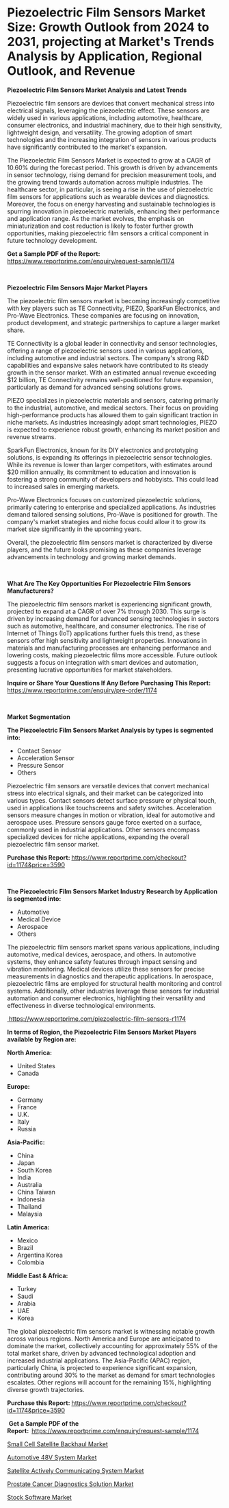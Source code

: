 <p><h1>Piezoelectric Film Sensors Market Size: Growth Outlook from 2024 to 2031, projecting at Market's Trends Analysis by Application, Regional Outlook, and Revenue</h1></p><p><strong>Piezoelectric Film Sensors Market Analysis and Latest Trends</strong></p>
<p><p>Piezoelectric film sensors are devices that convert mechanical stress into electrical signals, leveraging the piezoelectric effect. These sensors are widely used in various applications, including automotive, healthcare, consumer electronics, and industrial machinery, due to their high sensitivity, lightweight design, and versatility. The growing adoption of smart technologies and the increasing integration of sensors in various products have significantly contributed to the market's expansion.</p><p>The Piezoelectric Film Sensors Market is expected to grow at a CAGR of 10.60% during the forecast period. This growth is driven by advancements in sensor technology, rising demand for precision measurement tools, and the growing trend towards automation across multiple industries. The healthcare sector, in particular, is seeing a rise in the use of piezoelectric film sensors for applications such as wearable devices and diagnostics. Moreover, the focus on energy harvesting and sustainable technologies is spurring innovation in piezoelectric materials, enhancing their performance and application range. As the market evolves, the emphasis on miniaturization and cost reduction is likely to foster further growth opportunities, making piezoelectric film sensors a critical component in future technology development.</p></p>
<p><strong>Get a Sample PDF of the Report:&nbsp;</strong> <a href="https://www.reportprime.com/enquiry/request-sample/1174">https://www.reportprime.com/enquiry/request-sample/1174</a></p>
<p>&nbsp;</p>
<p><strong>Piezoelectric Film Sensors Major Market Players</strong></p>
<p><p>The piezoelectric film sensors market is becoming increasingly competitive with key players such as TE Connectivity, PIEZO, SparkFun Electronics, and Pro-Wave Electronics. These companies are focusing on innovation, product development, and strategic partnerships to capture a larger market share.</p><p>TE Connectivity is a global leader in connectivity and sensor technologies, offering a range of piezoelectric sensors used in various applications, including automotive and industrial sectors. The company's strong R&D capabilities and expansive sales network have contributed to its steady growth in the sensor market. With an estimated annual revenue exceeding $12 billion, TE Connectivity remains well-positioned for future expansion, particularly as demand for advanced sensing solutions grows.</p><p>PIEZO specializes in piezoelectric materials and sensors, catering primarily to the industrial, automotive, and medical sectors. Their focus on providing high-performance products has allowed them to gain significant traction in niche markets. As industries increasingly adopt smart technologies, PIEZO is expected to experience robust growth, enhancing its market position and revenue streams.</p><p>SparkFun Electronics, known for its DIY electronics and prototyping solutions, is expanding its offerings in piezoelectric sensor technologies. While its revenue is lower than larger competitors, with estimates around $20 million annually, its commitment to education and innovation is fostering a strong community of developers and hobbyists. This could lead to increased sales in emerging markets.</p><p>Pro-Wave Electronics focuses on customized piezoelectric solutions, primarily catering to enterprise and specialized applications. As industries demand tailored sensing solutions, Pro-Wave is positioned for growth. The company's market strategies and niche focus could allow it to grow its market size significantly in the upcoming years.</p><p>Overall, the piezoelectric film sensors market is characterized by diverse players, and the future looks promising as these companies leverage advancements in technology and growing market demands.</p></p>
<p>&nbsp;</p>
<p><strong>What Are The Key Opportunities For Piezoelectric Film Sensors Manufacturers?</strong></p>
<p><p>The piezoelectric film sensors market is experiencing significant growth, projected to expand at a CAGR of over 7% through 2030. This surge is driven by increasing demand for advanced sensing technologies in sectors such as automotive, healthcare, and consumer electronics. The rise of Internet of Things (IoT) applications further fuels this trend, as these sensors offer high sensitivity and lightweight properties. Innovations in materials and manufacturing processes are enhancing performance and lowering costs, making piezoelectric films more accessible. Future outlook suggests a focus on integration with smart devices and automation, presenting lucrative opportunities for market stakeholders.</p></p>
<p><strong>Inquire or Share Your Questions If Any Before Purchasing This Report:</strong> <a href="https://www.reportprime.com/enquiry/pre-order/1174">https://www.reportprime.com/enquiry/pre-order/1174</a></p>
<p>&nbsp;</p>
<p><strong>Market Segmentation</strong></p>
<p><strong>The Piezoelectric Film Sensors Market Analysis by types is segmented into:</strong></p>
<p><ul><li>Contact Sensor</li><li>Acceleration Sensor</li><li>Pressure Sensor</li><li>Others</li></ul></p>
<p><p>Piezoelectric film sensors are versatile devices that convert mechanical stress into electrical signals, and their market can be categorized into various types. Contact sensors detect surface pressure or physical touch, used in applications like touchscreens and safety switches. Acceleration sensors measure changes in motion or vibration, ideal for automotive and aerospace uses. Pressure sensors gauge force exerted on a surface, commonly used in industrial applications. Other sensors encompass specialized devices for niche applications, expanding the overall piezoelectric film sensor market.</p></p>
<p><strong>Purchase this Report:&nbsp;</strong><a href="https://www.reportprime.com/checkout?id=1174&price=3590">https://www.reportprime.com/checkout?id=1174&price=3590</a></p>
<p>&nbsp;</p>
<p><strong>The Piezoelectric Film Sensors Market Industry Research by Application is segmented into:</strong></p>
<p><ul><li>Automotive</li><li>Medical Device</li><li>Aerospace</li><li>Others</li></ul></p>
<p><p>The piezoelectric film sensors market spans various applications, including automotive, medical devices, aerospace, and others. In automotive systems, they enhance safety features through impact sensing and vibration monitoring. Medical devices utilize these sensors for precise measurements in diagnostics and therapeutic applications. In aerospace, piezoelectric films are employed for structural health monitoring and control systems. Additionally, other industries leverage these sensors for industrial automation and consumer electronics, highlighting their versatility and effectiveness in diverse technological environments.</p></p>
<p><a href="https://www.reportprime.com/piezoelectric-film-sensors-r1174">&nbsp;https://www.reportprime.com/piezoelectric-film-sensors-r1174</a></p>
<p><strong>In terms of Region, the Piezoelectric Film Sensors Market Players available by Region are:</strong></p>
<p>
    <p> <strong> North America: </strong>
        <ul>
            <li>United States</li>
            <li>Canada</li>
        </ul>
        </p> 
    <p> <strong> Europe: </strong>
        <ul>
            <li>Germany</li>
            <li>France</li>
            <li>U.K.</li>
            <li>Italy</li>
            <li>Russia</li>
        </ul>
        </p> 
    <p> <strong> Asia-Pacific: </strong>
        <ul>
            <li>China</li>
            <li>Japan</li>
            <li>South Korea</li>
            <li>India</li>
            <li>Australia</li>
            <li>China Taiwan</li>
            <li>Indonesia</li>
            <li>Thailand</li>
            <li>Malaysia</li>
        </ul>
        </p> 
    <p> <strong> Latin America: </strong>
        <ul>
            <li>Mexico</li>
            <li>Brazil</li>
            <li>Argentina Korea</li>
            <li>Colombia</li>
        </ul>
        </p> 
    <p> <strong> Middle East & Africa: </strong>
        <ul>
            <li>Turkey</li>
            <li>Saudi</li>
            <li>Arabia</li>
            <li>UAE</li>
            <li>Korea</li>
        </ul>
    </p>
    </p>
<p><p>The global piezoelectric film sensors market is witnessing notable growth across various regions. North America and Europe are anticipated to dominate the market, collectively accounting for approximately 55% of the total market share, driven by advanced technological adoption and increased industrial applications. The Asia-Pacific (APAC) region, particularly China, is projected to experience significant expansion, contributing around 30% to the market as demand for smart technologies escalates. Other regions will account for the remaining 15%, highlighting diverse growth trajectories.</p></p>
<p><strong>Purchase this Report: </strong><a href="https://www.reportprime.com/checkout?id=1174&price=3590">https://www.reportprime.com/checkout?id=1174&price=3590</a></p>
<p>&nbsp;<strong>Get a Sample PDF of the Report:&nbsp;&nbsp;</strong><a href="https://www.reportprime.com/enquiry/request-sample/1174">https://www.reportprime.com/enquiry/request-sample/1174</a></p>
<p><strong></strong></p>
<p><p><a href="https://medium.com/@gabrieluffman5656/small-cell-satellite-backhaul-market-outlook-complete-industry-analysis-2024-to-2031-1c9623dbc99f">Small Cell Satellite Backhaul Market</a></p><p><a href="https://www.linkedin.com/pulse/how-regional-global-trends-shaping-automotive-48v-system-o01je?trackingId=wJB%2FmZHAT6eUealsJtKG3Q%3D%3D">Automotive 48V System Market</a></p><p><a href="https://issuu.com/reportprime-2/docs/satellite-actively-communicating-sy_7d3802f5e7e06b">Satellite Actively Communicating System Market</a></p><p><a href="https://issuu.com/reportprime-2/docs/prostate-cancer-diagnostics-solutio_9b382a98067c15">Prostate Cancer Diagnostics Solution Market</a></p><p><a href="https://medium.com/@earlecmcneil/how-regional-and-global-trends-are-shaping-the-stock-software-market-for-the-year-2024-2031-3fe6741944a0">Stock Software Market</a></p></p>